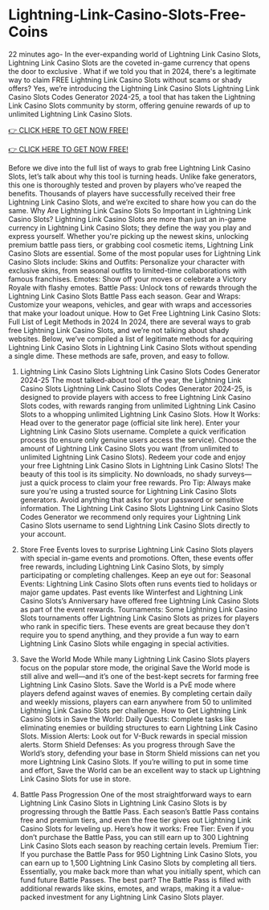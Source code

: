 # Lightning-Link-Casino-Slots-Free-Coins

22 minutes ago- In the ever-expanding world of Lightning Link Casino Slots, Lightning Link Casino Slots are the coveted in-game currency that opens the door to exclusive . What if we told you that in 2024, there's a legitimate way to claim FREE Lightning Link Casino Slots without scams or shady offers? Yes, we’re introducing the Lightning Link Casino Slots Lightning Link Casino Slots Codes Generator 2024-25, a tool that has taken the Lightning Link Casino Slots community by storm, offering genuine rewards of up to unlimited Lightning Link Casino Slots.
 
<a href="https://www.footlogix.com/Footlogix/media/Before-and-After/link.html">👉 CLICK HERE TO GET NOW FREE!</a>
 
<a href="https://www.footlogix.com/Footlogix/media/Before-and-After/link.html">👉 CLICK HERE TO GET NOW FREE!</a>
 
Before we dive into the full list of ways to grab free Lightning Link Casino Slots, let’s talk about why this tool is turning heads. Unlike fake generators, this one is thoroughly tested and proven by players who’ve reaped the benefits. Thousands of players have successfully received their free Lightning Link Casino Slots, and we’re excited to share how you can do the same. Why Are Lightning Link Casino Slots So Important in Lightning Link Casino Slots? Lightning Link Casino Slots are more than just an in-game currency in Lightning Link Casino Slots; they define the way you play and express yourself. Whether you're picking up the newest skins, unlocking premium battle pass tiers, or grabbing cool cosmetic items, Lightning Link Casino Slots are essential. Some of the most popular uses for Lightning Link Casino Slots include: Skins and Outfits: Personalize your character with exclusive skins, from seasonal outfits to limited-time collaborations with famous franchises. Emotes: Show off your moves or celebrate a Victory Royale with flashy emotes. Battle Pass: Unlock tons of rewards through the Lightning Link Casino Slots Battle Pass each season. Gear and Wraps: Customize your weapons, vehicles, and gear with wraps and accessories that make your loadout unique. How to Get Free Lightning Link Casino Slots: Full List of Legit Methods in 2024 In 2024, there are several ways to grab free Lightning Link Casino Slots, and we’re not talking about shady websites. Below, we’ve compiled a list of legitimate methods for acquiring Lightning Link Casino Slots in Lightning Link Casino Slots without spending a single dime. These methods are safe, proven, and easy to follow. 

1. Lightning Link Casino Slots Lightning Link Casino Slots Codes Generator 2024-25 The most talked-about tool of the year, the Lightning Link Casino Slots Lightning Link Casino Slots Codes Generator 2024-25, is designed to provide players with access to free Lightning Link Casino Slots codes, with rewards ranging from unlimited Lightning Link Casino Slots to a whopping unlimited Lightning Link Casino Slots. How It Works: Head over to the generator page (official site link here). Enter your Lightning Link Casino Slots username. Complete a quick verification process (to ensure only genuine users access the service). Choose the amount of Lightning Link Casino Slots you want (from unlimited to unlimited Lightning Link Casino Slots). Redeem your code and enjoy your free Lightning Link Casino Slots in Lightning Link Casino Slots! The beauty of this tool is its simplicity. No downloads, no shady surveys—just a quick process to claim your free rewards. Pro Tip: Always make sure you're using a trusted source for Lightning Link Casino Slots generators. Avoid anything that asks for your password or sensitive information. The Lightning Link Casino Slots Lightning Link Casino Slots Codes Generator we recommend only requires your Lightning Link Casino Slots username to send Lightning Link Casino Slots directly to your account.

2.   Store Free Events   loves to surprise Lightning Link Casino Slots players with special in-game events and promotions. Often, these events offer free rewards, including Lightning Link Casino Slots, by simply participating or completing challenges. Keep an eye out for: Seasonal Events: Lightning Link Casino Slots often runs events tied to holidays or major game updates. Past events like Winterfest and Lightning Link Casino Slots’s Anniversary have offered free Lightning Link Casino Slots as part of the event rewards. Tournaments: Some Lightning Link Casino Slots tournaments offer Lightning Link Casino Slots as prizes for players who rank in specific tiers. These events are great because they don't require you to spend anything, and they provide a fun way to earn Lightning Link Casino Slots while engaging in special activities.

3. Save the World Mode While many Lightning Link Casino Slots players focus on the popular store mode, the original Save the World mode is still alive and well—and it’s one of the best-kept secrets for farming free Lightning Link Casino Slots. Save the World is a PvE mode where players defend against waves of enemies. By completing certain daily and weekly missions, players can earn anywhere from 50 to unlimited Lightning Link Casino Slots per challenge. How to Get Lightning Link Casino Slots in Save the World: Daily Quests: Complete tasks like eliminating enemies or building structures to earn Lightning Link Casino Slots. Mission Alerts: Look out for V-Buck rewards in special mission alerts. Storm Shield Defenses: As you progress through Save the World’s story, defending your base in Storm Shield missions can net you more Lightning Link Casino Slots. If you’re willing to put in some time and effort, Save the World can be an excellent way to stack up Lightning Link Casino Slots for use in store.

4. Battle Pass Progression One of the most straightforward ways to earn Lightning Link Casino Slots in Lightning Link Casino Slots is by progressing through the Battle Pass. Each season’s Battle Pass contains free and premium tiers, and even the free tier gives out Lightning Link Casino Slots for leveling up. Here’s how it works: Free Tier: Even if you don’t purchase the Battle Pass, you can still earn up to 300 Lightning Link Casino Slots each season by reaching certain levels. Premium Tier: If you purchase the Battle Pass for 950 Lightning Link Casino Slots, you can earn up to 1,500 Lightning Link Casino Slots by completing all tiers. Essentially, you make back more than what you initially spent, which can fund future Battle Passes. The best part? The Battle Pass is filled with additional rewards like skins, emotes, and wraps, making it a value-packed investment for any Lightning Link Casino Slots player.
